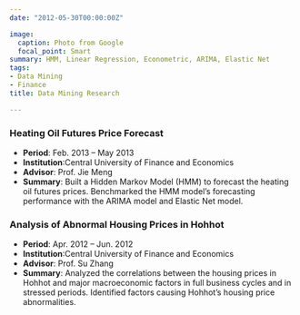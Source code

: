 ```yaml
---
date: "2012-05-30T00:00:00Z"

image:
  caption: Photo from Google
  focal_point: Smart
summary: HMM, Linear Regression, Econometric, ARIMA, Elastic Net
tags:
- Data Mining
- Finance
title: Data Mining Research 

---
```


### Heating Oil Futures Price Forecast
  - __Period__: Feb. 2013 – May 2013 
  - __Institution__:Central University of Finance and Economics
  - __Advisor__: Prof. Jie Meng 
  - __Summary__: Built a Hidden Markov Model (HMM) to forecast the heating oil futures prices. Benchmarked the HMM model’s forecasting performance with the ARIMA model and Elastic Net model. 
  

### Analysis of Abnormal Housing Prices in Hohhot
  - __Period__: Apr. 2012 – Jun. 2012 
  - __Institution__:Central University of Finance and Economics
  - __Advisor__: Prof. Su Zhang 
  - __Summary__: Analyzed the correlations between the housing prices in Hohhot and major macroeconomic factors in full business cycles and in stressed periods. Identified factors causing Hohhot’s housing price abnormalities. 
